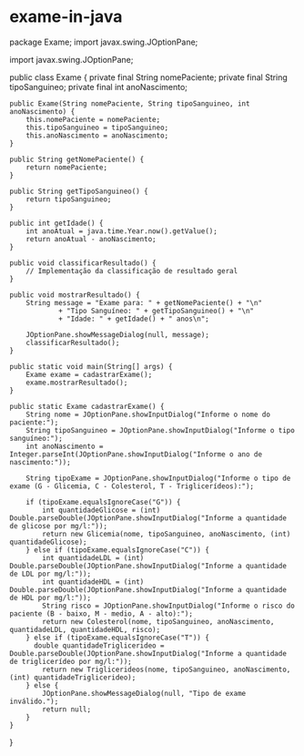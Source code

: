 # exame-in-java

package Exame;
 import javax.swing.JOptionPane;

import javax.swing.JOptionPane;

public class Exame {
    private final String nomePaciente;
    private final String tipoSanguineo;
    private final int anoNascimento;

    public Exame(String nomePaciente, String tipoSanguineo, int anoNascimento) {
        this.nomePaciente = nomePaciente;
        this.tipoSanguineo = tipoSanguineo;
        this.anoNascimento = anoNascimento;
    }

    public String getNomePaciente() {
        return nomePaciente;
    }

    public String getTipoSanguineo() {
        return tipoSanguineo;
    }

    public int getIdade() {
        int anoAtual = java.time.Year.now().getValue();
        return anoAtual - anoNascimento;
    }

    public void classificarResultado() {
        // Implementação da classificação de resultado geral
    }

    public void mostrarResultado() {
        String message = "Exame para: " + getNomePaciente() + "\n"
                + "Tipo Sanguíneo: " + getTipoSanguineo() + "\n"
                + "Idade: " + getIdade() + " anos\n";
        
        JOptionPane.showMessageDialog(null, message);
        classificarResultado();
    }

    public static void main(String[] args) {
        Exame exame = cadastrarExame();
        exame.mostrarResultado();
    }

    public static Exame cadastrarExame() {
        String nome = JOptionPane.showInputDialog("Informe o nome do paciente:");
        String tipoSanguineo = JOptionPane.showInputDialog("Informe o tipo sanguíneo:");
        int anoNascimento = Integer.parseInt(JOptionPane.showInputDialog("Informe o ano de nascimento:"));

        String tipoExame = JOptionPane.showInputDialog("Informe o tipo de exame (G - Glicemia, C - Colesterol, T - Triglicerídeos):");

        if (tipoExame.equalsIgnoreCase("G")) {
            int quantidadeGlicose = (int) Double.parseDouble(JOptionPane.showInputDialog("Informe a quantidade de glicose por mg/l:"));
            return new Glicemia(nome, tipoSanguineo, anoNascimento, (int) quantidadeGlicose);
        } else if (tipoExame.equalsIgnoreCase("C")) {
            int quantidadeLDL = (int) Double.parseDouble(JOptionPane.showInputDialog("Informe a quantidade de LDL por mg/l:"));
            int quantidadeHDL = (int) Double.parseDouble(JOptionPane.showInputDialog("Informe a quantidade de HDL por mg/l:"));
            String risco = JOptionPane.showInputDialog("Informe o risco do paciente (B - baixo, M - medio, A - alto):");
            return new Colesterol(nome, tipoSanguineo, anoNascimento, quantidadeLDL, quantidadeHDL, risco);
        } else if (tipoExame.equalsIgnoreCase("T")) {
          double quantidadeTriglicerideo = Double.parseDouble(JOptionPane.showInputDialog("Informe a quantidade de triglicerídeo por mg/l:"));
            return new Triglicerideos(nome, tipoSanguineo, anoNascimento, (int) quantidadeTriglicerideo);
        } else {
            JOptionPane.showMessageDialog(null, "Tipo de exame inválido.");
            return null;
        }
    }
}
